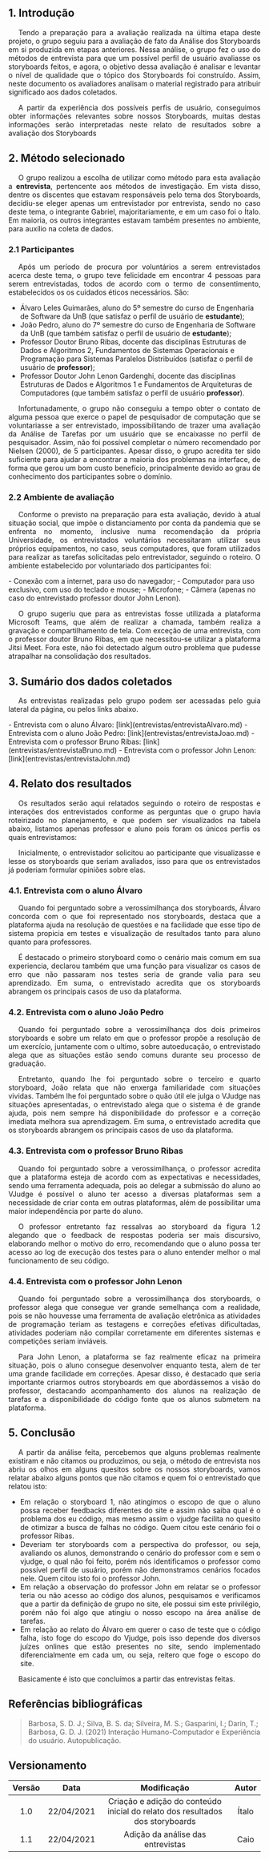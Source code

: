 ## 1. Introdução

<p style="text-indent: 20px; text-align: justify"> 
Tendo a preparação para a avaliação realizada na última etapa deste projeto, o grupo seguiu para a avaliação de fato da Análise dos Storyboards em si produzida em etapas anteriores. Nessa análise, o grupo fez o uso do métodos de entrevista para que um possível perfil de usuário avaliasse os storyboards feitos, e agora, o objetivo dessa avaliação é analisar e levantar o nível de qualidade que o tópico dos Storyboards foi construído.  Assim, neste documento os avaliadores analisam o material registrado para atribuir significado aos dados coletados.
</p>
<p style="text-indent: 20px; text-align: justify"> 
A partir da experiência dos possíveis perfis de usuário, conseguimos obter informações relevantes sobre nossos Storyboards, muitas destas informações serão interpretadas neste relato de resultados sobre a avaliação dos Storyboards
</p>

## 2. Método selecionado

<p style="text-indent: 20px; text-align: justify"> 
O grupo realizou a escolha de utilizar como método para esta avaliação a <b>entrevista</b>, pertencente aos métodos de investigação. Em vista disso, dentre os discentes que estavam responsáveis pelo tema dos Storyboards, decidiu-se eleger apenas um entrevistador por entrevista, sendo no caso deste tema, o integrante Gabriel, majoritariamente, e em um caso foi o Ítalo. Em maioria, os outros integrantes estavam também presentes no ambiente, para auxílio na coleta de dados.
</p>

### 2.1 Participantes

<p style="text-indent: 20px; text-align: justify"> 
Após um período de procura por voluntários a serem entrevistados acerca deste tema, o grupo teve felicidade em encontrar 4 pessoas para serem entrevistadas, todos de acordo com o termo de consentimento, estabelecidos os os cuidados éticos necessários. São:
</p>

- Álvaro Leles Guimarães, aluno do 5º semestre do curso de Engenharia de Software da UnB (que satisfaz o perfil de usuário de <b>estudante</b>);
- João Pedro, aluno do 7º semestre do curso de Engenharia de Software da UnB (que também satisfaz o perfil de usuário de <b>estudante</b>);
- Professor Doutor Bruno Ribas, docente das disciplinas Estruturas de Dados e Algoritmos 2, Fundamentos de Sistemas Operacionais e Programação para Sistemas Paralelos Distribuídos (satisfaz o perfil de usuário de <b>professor</b>);
- Professor Doutor John Lenon Gardenghi, docente das disciplinas Estruturas de Dados e Algoritmos 1 e Fundamentos de Arquiteturas de Computadores (que também satisfaz o perfil de usuário <b>professor</b>).

<p style="text-indent: 20px; text-align: justify"> 
Infortunadamente, o grupo não conseguiu a tempo obter o contato de alguma pessoa que exerce o papel de pesquisador de computação que se voluntariasse a ser entrevistado, impossibilitando de trazer uma avaliação da Análise de Tarefas por um usuário que se encaixasse no perfil de pesquisador. Assim, não foi possível completar o número recomendado por Nielsen (2000), de 5 participantes. Apesar disso, o grupo acredita ter sido suficiente para ajudar a encontrar a maioria dos problemas na interface, de forma que gerou um bom custo benefício, principalmente devido ao grau de conhecimento dos participantes sobre o domínio.
</p>

### 2.2 Ambiente de avaliação

<p style="text-indent: 20px; text-align: justify"> 
Conforme o previsto na preparação para esta avaliação, devido à atual situação social, que impõe o distanciamento por conta da pandemia que se enfrenta no momento, inclusive numa recomendação da própria Universidade, os entrevistados voluntários necessitaram utilizar seus próprios equipamentos, no caso, seus computadores, que foram utilizados para realizar as tarefas solicitadas pelo entrevistador, seguindo o roteiro. O ambiente estabelecido por voluntariado dos participantes foi:
</p>
- Conexão com a internet, para uso do navegador;
- Computador para uso exclusivo, com uso do teclado e mouse;
- Microfone;
- Câmera (apenas no caso do entrevistado professor doutor John Lenon).
<p style="text-indent: 20px; text-align: justify"> 
O grupo sugeriu que para as entrevistas fosse utilizada a plataforma Microsoft Teams, que além de realizar a chamada, também realiza a gravação e compartilhamento de tela. Com exceção de uma entrevista, com o professor doutor Bruno Ribas, em que necessitou-se utilizar a plataforma Jitsi Meet. Fora este, não foi detectado algum outro problema que pudesse atrapalhar na consolidação dos resultados.
</p>

## 3. Sumário dos dados coletados

<p style="text-indent: 20px; text-align: justify"> 
As entrevistas realizadas pelo grupo podem ser acessadas pelo guia lateral da página, ou pelos links abaixo.
</p>
- Entrevista com o aluno Álvaro: [link](entrevistas/entrevistaAlvaro.md)
- Entrevista com o aluno João Pedro: [link](entrevistas/entrevistaJoao.md)
- Entrevista com o professor Bruno Ribas: [link](entrevistas/entrevistaBruno.md)
- Entrevista com o professor John Lenon: [link](entrevistas/entrevistaJohn.md)

## 4. Relato dos resultados

<p style="text-indent: 20px; text-align: justify"> 
Os resultados serão aqui relatados seguindo o roteiro de respostas e interações dos entrevistados conforme as perguntas que o grupo havia roteirizado no planejamento, e que podem ser visualizados na tabela abaixo, listamos apenas professor e aluno pois foram os únicos perfis os quais entrevistamos:
</p>
<p style="text-indent: 20px; text-align: justify">
Inicialmente, o entrevistador solicitou ao participante que visualizasse e lesse os storyboards que seriam avaliados, isso para que os entrevistados já poderiam formular opiniões sobre elas.
</p>

### 4.1. Entrevista com o aluno Álvaro

<p style="text-indent: 20px; text-align: justify">
Quando foi perguntado sobre a verossimilhança dos storyboards, Álvaro concorda com o que foi representado nos storyboards, destaca que a plataforma ajuda na resolução de questões e na facilidade que esse tipo de sistema propicia em testes e visualização de resultados tanto para aluno quanto para professores.
</p>
<p style="text-indent: 20px; text-align: justify">
É destacado o primeiro storyboard como o cenário mais comum em sua experiencia, declarou também que uma função para visualizar os casos de erro que não passaram nos testes seria de grande valia para seu aprendizado. Em suma, o entrevistado acredita que os storyboards abrangem os principais casos de uso da plataforma.
</p>

### 4.2. Entrevista com o aluno João Pedro

<p style="text-indent: 20px; text-align: justify">
Quando foi perguntado sobre a verossimilhança dos dois primeiros storyboards e sobre um relato em que o professor propõe a resolução de um exercício, juntamente com o ultimo, sobre autoeducação, o entrevistado alega que as situações estão sendo comuns durante seu processo de graduação.
</p>
<p style="text-indent: 20px; text-align: justify">
Entretanto, quando lhe foi perguntado sobre o terceiro e quarto storyboard, João relata que não enxerga familiaridade com situações vividas.
Também lhe foi perguntado sobre o quão útil ele julga o VJudge nas situações apresentadas, o entrevistado alega que o sistema é de grande ajuda, pois nem sempre há disponibilidade do professor e a correção imediata melhora sua aprendizagem.
Em suma, o entrevistado acredita que os storyboards abrangem os principais casos de uso da plataforma.
</p>

### 4.3. Entrevista com o professor Bruno Ribas

<p style="text-indent: 20px; text-align: justify">
Quando foi perguntado sobre a verossimilhança, o professor acredita que a plataforma esteja de acordo com as expectativas e necessidades, sendo uma ferramenta adequada, pois ao delegar a submissão do aluno ao VJudge é possível o aluno ter acesso a diversas plataformas sem a necessidade de criar conta em outras plataformas, além de possibilitar uma maior independência por parte do aluno.
</p>
<p style="text-indent: 20px; text-align: justify">
O professor entretanto faz ressalvas ao storyboard da figura 1.2 alegando que o feedback de respostas poderia ser mais discursivo, elaborando melhor o motivo do erro, recomendando que o aluno possa ter acesso ao log de execução dos testes para o aluno entender melhor o mal funcionamento de seu código.
</p>

### 4.4. Entrevista com o professor John Lenon

<p style="text-indent: 20px; text-align: justify">
Quando foi perguntado sobre a verossimilhança dos storyboards, o professor alega que consegue ver grande semelhança com a realidade, pois se não houvesse uma ferramenta de avaliação eletrônica as atividades de programação teriam as testagens e correções efetivas dificultadas, atividades poderiam não compilar corretamente em diferentes sistemas e competições seriam inviáveis.
</p>
<p style="text-indent: 20px; text-align: justify">
Para John Lenon, a plataforma se faz realmente eficaz na primeira situação, pois o aluno consegue desenvolver enquanto testa, alem de ter uma grande facilidade em correções. Apesar disso, é destacado que seria importante criarmos outros storyboards em que abordássemos a visão do professor, destacando acompanhamento dos alunos na realização de tarefas e a disponibilidade do código fonte que os alunos submetem na plataforma.
</p>

## 5. Conclusão

<p style="text-indent: 20px; text-align: justify">
A partir da análise feita, percebemos que alguns problemas realmente existiram e não citamos ou produzimos, ou seja, o método de entrevista nos abriu os olhos em alguns quesitos sobre os nossos storyboards, vamos relatar abaixo alguns pontos que não citamos e quem foi o entrevistado que relatou isto:
</p>

- <div style="text-align: justify">Em relação o storyboard 1, não atingimos o escopo de que o aluno possa receber feedbacks diferentes do site e assim não saiba qual é o problema dos eu código, mas mesmo assim o vjudge facilita no quesito de otimizar a busca de falhas no código. Quem citou este cenário foi o professor Ribas.</div>

- <div style="text-align: justify">Deveriam ter storyboards com a perspectiva do professor, ou seja, avaliando os alunos, demonstrando o cenário do professor com e sem o vjudge, o qual não foi feito, porém nós identificamos o professor como possível perfil de usuário, porém não demonstramos cenários focados nele. Quem citou isto foi o professor John.</div>

- <div style="text-align: justify">Em relação a observação do professor John em relatar se o professor teria ou não acesso ao código dos alunos, pesquisamos e verificamos que a partir da definição de grupo no site, ele possui sim este privilégio, porém não foi algo que atingiu o nosso escopo na área análise de tarefas.</div>

- <div style="text-align: justify">Em relação ao relato do Álvaro em querer o caso de teste que o código falha, isto foge do escopo do Vjudge, pois isso depende dos diversos juízes onlines que estão presentes no site, sendo implementado diferencialmente em cada um, ou seja, reitero que foge o escopo do site.</div>

<p style="text-indent: 20px; text-align: justify">
Basicamente é isto que concluímos a partir das entrevistas feitas.
</p>

## Referências bibliográficas

> Barbosa, S. D. J.; Silva, B. S. da; Silveira, M. S.; Gasparini, I.; Darin, T.; Barbosa, G. D. J. (2021) Interação Humano-Computador e Experiência do usuário. Autopublicação.


## Versionamento

| Versão | Data | Modificação | Autor |
|:--:|:--:|:--:|:--:|
| 1.0 | 22/04/2021 | Criação e adição do conteúdo inicial do relato dos resultados dos storyboards | Ítalo |
| 1.1 | 22/04/2021 | Adição da análise das entrevistas | Caio |